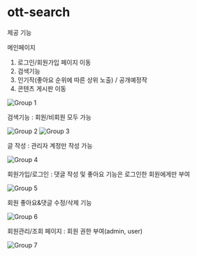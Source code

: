 # ott-search

제공 기능

메인페이지
1. 로그인/회원가입 페이지 이동
2. 검색기능
3. 인기작(좋아요 순위에 따른 상위 노출) / 공개예정작
4. 콘텐츠 게시판 이동
   
![Group 1](https://github.com/suover/ott-search/assets/159120751/efcaa5af-1aef-4f5a-bba6-4bf530ae3057)

검색기능 : 회원/비회원 모두 가능

![Group 2](https://github.com/suover/ott-search/assets/159120751/e5897742-b65a-4334-ace6-1cfc7457294e)
![Group 3](https://github.com/suover/ott-search/assets/159120751/315d253a-b0de-4a13-9780-e318576a5592)

글 작성 : 관리자 계정만 작성 가능

![Group 4](https://github.com/suover/ott-search/assets/159120751/07833795-cf09-4ea3-b934-3bc30bbd9924)

회원가입/로그인 : 댓글 작성 및 좋아요 기능은 로그인한 회원에게만 부여

![Group 5](https://github.com/suover/ott-search/assets/159120751/a581432a-f791-415b-806f-c7e988c6c4b1)

회원 좋아요&댓글 수정/삭제 기능

![Group 6](https://github.com/suover/ott-search/assets/159120751/409fed4a-df3f-4b19-a5fc-48c6740b9f0d)

회원관리/조회 페이지 : 회원 권한 부여(admin, user)

![Group 7](https://github.com/suover/ott-search/assets/159120751/dbc7f49e-b5b2-48b0-a2aa-09867a05f455)
